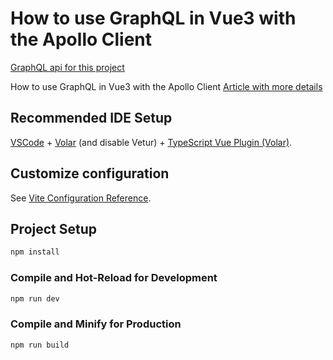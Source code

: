 # How to use GraphQL in Vue3 with the Apollo Client

[GraphQL api for this project](https://studio.apollographql.com/public/SpaceX-pxxbxen/variant/current/home)

How to use GraphQL in Vue3 with the Apollo Client
[Article with more details](https://medium.com/@leonidshvab1996/how-to-use-graphql-in-vue3-with-the-apollo-client-79b1c1fda69d)


## Recommended IDE Setup

[VSCode](https://code.visualstudio.com/) + [Volar](https://marketplace.visualstudio.com/items?itemName=Vue.volar) (and disable Vetur) + [TypeScript Vue Plugin (Volar)](https://marketplace.visualstudio.com/items?itemName=Vue.vscode-typescript-vue-plugin).

## Customize configuration

See [Vite Configuration Reference](https://vitejs.dev/config/).

## Project Setup

```sh
npm install
```

### Compile and Hot-Reload for Development

```sh
npm run dev
```

### Compile and Minify for Production

```sh
npm run build
```
